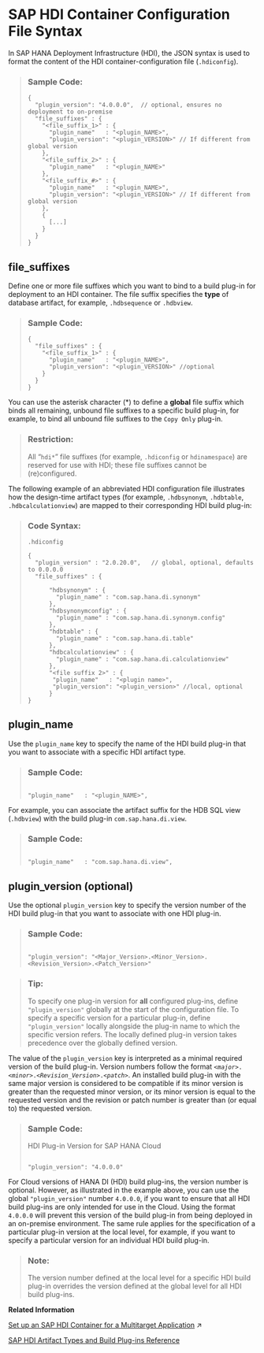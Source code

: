 <!-- loioc1df57a55f774cbea9097bded789fd36 -->

# SAP HDI Container Configuration File Syntax

In SAP HANA Deployment Infrastructure \(HDI\), the JSON syntax is used to format the content of the HDI container-configuration file \(`.hdiconfig`\).



> ### Sample Code:  
> ```
> {
>   "plugin_version": "4.0.0.0",  // optional, ensures no deployment to on-premise
>   "file_suffixes" : {
>     "<file_suffix_1>" : {
>       "plugin_name"   : "<plugin_NAME>",
>       "plugin_version": "<plugin_VERSION>" // If different from global version 
>     },
>     "<file_suffix_2>" : {
>       "plugin_name"   : "<plugin_NAME>"
>     },
>     "<file_suffix_#>" : {
>       "plugin_name"   : "<plugin_NAME>",
>       "plugin_version": "<plugin_VERSION>" // If different from global version 
>     },
>     {
>       [...]
>     }
>   }
> }
> 
> ```



<a name="loioc1df57a55f774cbea9097bded789fd36__section_ogr_2c2_1t"/>

## file\_suffixes

Define one or more file suffixes which you want to bind to a build plug-in for deployment to an HDI container. The file suffix specifies the **type** of database artifact, for example, `.hdbsequence` or `.hdbview`.

> ### Sample Code:  
> ```
> {
>   "file_suffixes" : {
>     "<file_suffix_1>" : {
>       "plugin_name"   : "<plugin_NAME>",
>       "plugin_version": "<plugin_VERSION>" //optional
>     }
>   }
> }
> 
> ```

You can use the asterisk character \(\*\) to define a **global** file suffix which binds all remaining, unbound file suffixes to a specific build plug-in, for example, to bind all unbound file suffixes to the `Copy Only` plug-in.

> ### Restriction:  
> All “`hdi*`” file suffixes \(for example, `.hdiconfig` or `hdinamespace`\) are reserved for use with HDI; these file suffixes cannot be \(re\)configured.

The following example of an abbreviated HDI configuration file illustrates how the design-time artifact types \(for example, `.hdbsynonym`, `.hdbtable`, `.hdbcalculationview`\) are mapped to their corresponding HDI build plug-in:

> ### Code Syntax:  
> `.hdiconfig`
> 
> ```
> {
>   "plugin_version" : "2.0.20.0",   // global, optional, defaults to 0.0.0.0
>   "file_suffixes" : {
> 
>       "hdbsynonym" : { 
>         "plugin_name" : "com.sap.hana.di.synonym"
>       }, 
>       "hdbsynonymconfig" : { 
>         "plugin_name" : "com.sap.hana.di.synonym.config" 
>       }, 
>       "hdbtable" : { 
>         "plugin_name" : "com.sap.hana.di.table" 
>       }, 
>       "hdbcalculationview" : {
>         "plugin_name" : "com.sap.hana.di.calculationview" 
>       },
>       "<file suffix 2>" : {
>        "plugin_name"   : "<plugin name>",
>        "plugin_version": "<plugin_version>" //local, optional
>       }
> }
> ```



<a name="loioc1df57a55f774cbea9097bded789fd36__section_hhw_2c2_1t"/>

## plugin\_name

Use the `plugin_name` key to specify the name of the HDI build plug-in that you want to associate with a specific HDI artifact type.

> ### Sample Code:  
> ```
> 
> "plugin_name"   : "<plugin_NAME>", 
> 
> ```

For example, you can associate the artifact suffix for the HDB SQL view \(`.hdbview`\) with the build plug-in `com.sap.hana.di.view`.

> ### Sample Code:  
> ```
> 
> "plugin_name"   : "com.sap.hana.di.view", 
> 
> ```



<a name="loioc1df57a55f774cbea9097bded789fd36__section_gmb_fc2_1t"/>

## plugin\_version \(optional\)

Use the optional `plugin_version` key to specify the version number of the HDI build plug-in that you want to associate with one HDI plug-in.

> ### Sample Code:  
> ```
>  
> "plugin_version": "<Major_Version>.<Minor_Version>.<Revision_Version>.<Patch_Version>" 
> 
> ```

> ### Tip:  
> To specify one plug-in version for **all** configured plug-ins, define `"plugin_version"` globally at the start of the configuration file. To specify a specific version for a particular plug-in, define `"plugin_version"` locally alongside the plug-in name to which the specific version refers. The locally defined plug-in version takes precedence over the globally defined version.

The value of the `plugin_version` key is interpreted as a minimal required version of the build plug-in. Version numbers follow the format <code><i class="varname">&lt;major&gt;</i>.<i class="varname">&lt;minor&gt;</i>.<i class="varname">&lt;Revision_Version&gt;</i>.<i class="varname">&lt;patch&gt;</i></code>. An installed build plug-in with the same major version is considered to be compatible if its minor version is greater than the requested minor version, or its minor version is equal to the requested version and the revision or patch number is greater than \(or equal to\) the requested version.

> ### Sample Code:  
> HDI Plug-in Version for SAP HANA Cloud
> 
> ```
>  
> "plugin_version": "4.0.0.0"
> 
> ```

For Cloud versions of HANA DI \(HDI\) build plug-ins, the version number is optional. However, as illustrated in the example above, you can use the global `"plugin_version"` number `4.0.0.0`, if you want to ensure that all HDI build plug-ins are only intended for use in the Cloud. Using the format `4.0.0.0` will prevent this version of the build plug-in from being deployed in an on-premise environment. The same rule applies for the specification of a particular plug-in version at the local level, for example, if you want to specify a particular version for an individual HDI build plug-in.

> ### Note:  
> The version number defined at the local level for a specific HDI build plug-in overrides the version defined at the global level for all HDI build plug-ins.

**Related Information**  


[Set up an SAP HDI Container for a Multitarget Application](https://help.sap.com/viewer/b9902c314aef4afb8f7a29bf8c5b37b3/2024_3_QRC/en-US/1ca64155ec5a465294e0d8b10383cea8.html "Set up the environment required for the deployment to the SAP HANA Deployment Infrastructure (HDI) of a multitarget application's database artifacts.") :arrow_upper_right:

[SAP HDI Artifact Types and Build Plug-ins Reference](../30-HDI-Cloud-Artifact-Types/sap-hdi-artifact-types-and-build-plug-ins-reference-9789224.md "The SAP HANA Cloud, SAP HANA database deployment infrastructure (HDI) supports a wide variety of database artifact types, for example, tables, indexes, and views.")

